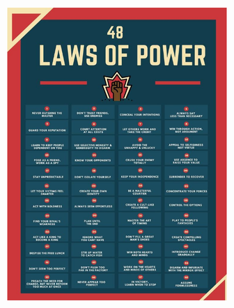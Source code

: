 ![48LawsOfPower](https://github.com/ntiwari78/mgmt/blob/master/Books/summary/images/48LawsOfPower.jpeg)
